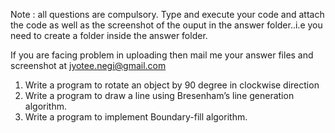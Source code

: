 Note : all questions are compulsory. 
Type and execute your code and attach the code as well as the screenshot of the ouput in the answer folder..i.e you need to create a folder inside the answer folder.

                                
If you are facing problem in uploading then mail me your answer files and screenshot  at jyotee.negi@gmail.com
                          
                                 
1. Write a program to rotate an object by 90 degree in clockwise direction
2. Write a program to draw a line using Bresenham’s line generation algorithm.
3. Write a program to implement Boundary-fill algorithm.
